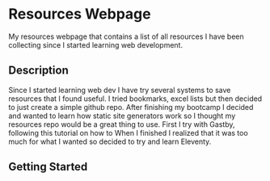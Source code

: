 # Resources Webpage

My resources webpage that contains a list of all resources I have been collecting since I started learning web development.


## Description

Since I started learning web dev I have try several systems to save resources that I found useful. I tried bookmarks, excel lists but then decided to just create a simple github repo.
After finishing my bootcamp I decided and wanted to learn how static site generators work so I thought my resources repo would be a great thing to use.
First I try with Gastby, following this tutorial on how to 
When I finished I realized that it was too much for what I wanted so decided to try and learn Eleventy.

## Getting Started